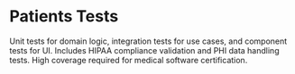 # Patients Tests

Unit tests for domain logic, integration tests for use cases, and component tests for UI.
Includes HIPAA compliance validation and PHI data handling tests.
High coverage required for medical software certification.